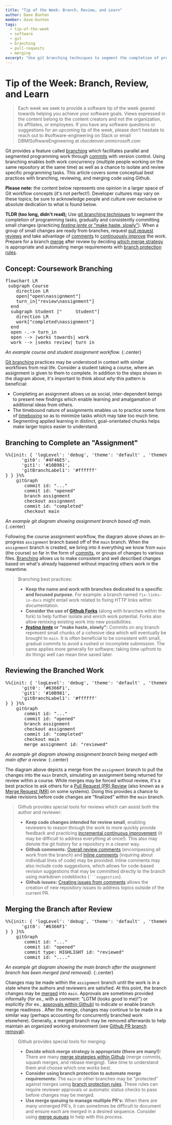```yaml
---
title: "Tip of the Week: Branch, Review, and Learn"
author: Dave Bunten
member: dave-bunten
tags:
  - tip-of-the-week
  - software
  - git
  - branching
  - pull-requests
  - merging
excerpt: "Use git branching techniques to segment the completion of programming tasks, gradually and consistently committing small changes (practicing festina lente or "make haste, slowly"). When a group of small changes are ready from branches, request pull request reviews and take advantage of comments to continuously improve the work. Prepare for a branch merge after review by deciding which merge strategy is appropriate and automating merge requirements with branch protection rules."
---
```


# Tip of the Week: Branch, Review, and Learn

> Each week we seek to provide a software tip of the week geared towards helping you achieve your software goals. Views expressed in the content belong to the content creators and not the organization, its affiliates, or employees. If you have any software questions or suggestions for an upcoming tip of the week, please don’t hesitate to reach out to #software-engineering on Slack or email DBMISoftwareEngineering at olucdenver.onmicrosoft.com

Git provides a feature called [branching](https://git-scm.com/docs/git-branch) which facilitates parallel and segmented programming work through [commits](https://git-scm.com/docs/git-commit) with version control. Using branching enables both work concurrency (multiple people working on the same repository at the same time) as well as a chance to isolate and review specific programming tasks. This article covers some conceptual best practices with branching, reviewing, and merging code using Github.

__Please note:__ the content below represents one opinion in a larger space of Git workflow concepts (it's not perfect!). Developer cultures may vary on these topics; be sure to acknowledge people and culture over exclusive or absolute dedication to what is found below.

__TLDR (too long, didn't read);__
Use [git branching techniques](https://www.atlassian.com/git/tutorials/using-branches) to segment the completion of programming tasks, gradually and consistently committing small changes (practicing [_festina lente_ or "make haste, slowly"](https://en.wikipedia.org/wiki/Festina_lente)). When a group of small changes are ready from branches, request [pull request reviews](https://docs.github.com/en/pull-requests/collaborating-with-pull-requests/proposing-changes-to-your-work-with-pull-requests/creating-a-pull-request) and take advantage of [comments](https://docs.github.com/en/pull-requests/collaborating-with-pull-requests/reviewing-changes-in-pull-requests/commenting-on-a-pull-request#adding-line-comments-to-a-pull-request) to [continuously improve](https://en.wikipedia.org/wiki/Continual_improvement_process) the work. Prepare for a branch [merge](https://docs.github.com/en/pull-requests/collaborating-with-pull-requests/incorporating-changes-from-a-pull-request/merging-a-pull-request) after review by deciding [which merge strategy](https://docs.github.com/en/repositories/configuring-branches-and-merges-in-your-repository/configuring-pull-request-merges/about-merge-methods-on-github) is appropriate and automating merge requirements with [branch protection rules](https://docs.github.com/en/repositories/configuring-branches-and-merges-in-your-repository/defining-the-mergeability-of-pull-requests/about-protected-branches).

## Concept: Coursework Branching

<pre class="mermaid">
flowchart LR
 subgraph Course
    direction LR
    open["open\nassignment"]
    turn_in["review\nassignment"]
  end
  subgraph Student ["&nbsp;&nbsp;&nbsp;&nbsp;&nbsp;Student"]
    direction LR
    work["completed\nassignment"]
  end
  open -.-> turn_in
  open --> |works towards| work
  work --> |seeks review| turn_in
</pre>
<script type="module">
  import mermaid from 'https://unpkg.com/mermaid@9/dist/mermaid.esm.min.mjs';
  mermaid.initialize({ startOnLoad: true });
</script>

_An example course and student assignment workflow._
{:.center}

[Git branching](https://www.atlassian.com/git/tutorials/using-branches) practices may be understood in context with similar workflows from real life. Consider a student taking a course, where an assignment is given to them to complete. In addition to the steps shown in the diagram above, it's important to think about _why_ this pattern is beneficial:

- Completing an assignment allows us as social, inter-dependent beings to present new findings which enable learning and amalgamation of additional ideas from others.
- The timebound nature of assignments enables us to practice some form of [timeboxing](https://cu-dbmi.github.io/set-website/2023/01/17/Timebox-Your-Software-Work.html) so as to minimize tasks which may take too much time.
- Segmenting applied learning in distinct, goal-orientated chunks helps make larger topics easier to understand.

## Branching to Complete an "Assignment"

<pre class="mermaid">
%%{init: { 'logLevel': 'debug', 'theme': 'default' , 'themeVariables': {
      'git0': '#4F46E5',
      'git1': '#10B981',
      'gitBranchLabel1': '#ffffff'
} } }%%
    gitGraph
       commit id: "..."
       commit id: "opened"
       branch assignment
       checkout assignment
       commit id: "completed"
       checkout main
</pre>

_An example git diagram showing assignment branch based off main._
{:.center}

Following the course assignment workflow, the diagram above shows an in-progress `assignment` branch based off of the `main` branch. When the `assignment` branch is created, we bring into it everything we know from `main` (the course) so far in the form of [commits](https://github.com/git-guides/git-commit), or groups of changes to various files. [Branching](https://github.com/git-guides#create-a-branch) allows us to make consistent and well described changes based on what's already happened without impacting others work in the meantime.

> Branching best practices:
>
> - __Keep the name and work with branches dedicated to a specific and focused purpose.__ For example: a branch named `fix-links-in-docs` might entail work related to fixing HTTP links within documentation.
> - __Consider the use of [Github Forks](https://docs.github.com/en/get-started/quickstart/fork-a-repo)__ (along with branches within the fork) to help further isolate and enrich work potential. Forks also allow remixing existing work into new possibilities.
> - __[_festina lente_](https://en.wikipedia.org/wiki/Festina_lente) or "make haste, slowly":__ Commits on any branch represent small chunks of a cohesive idea which will eventually be brought to `main`. It is often beneficial to be consistent with small, gradual commits to avoid a rushed or incomplete submission. The same applies more generally for software; taking time upfront to do things well can mean time saved later.

## Reviewing the Branched Work

<pre class="mermaid">
%%{init: { 'logLevel': 'debug', 'theme': 'default' , 'themeVariables': {
      'git0': '#6366F1',
      'git1': '#10B981',
      'gitBranchLabel1': '#ffffff'
} } }%%
    gitGraph
       commit id: "..."
       commit id: "opened"
       branch assignment
       checkout assignment
       commit id: "completed"
       checkout main
       merge assignment id: "reviewed"
</pre>

_An example git diagram showing assignment branch being merged with main after a review._
{:.center}

The diagram above depicts a merge from the `assignment` branch to pull the changes into the `main` branch, simulating an assignment being returned for review within a course. While merges may be forced without review, it's a best practice to ask others for a [Pull Request (PR) Review](https://docs.github.com/en/pull-requests/collaborating-with-pull-requests/proposing-changes-to-your-work-with-pull-requests/creating-a-pull-request) (also known as a [Merge Request (MR)](https://docs.gitlab.com/ee/user/project/merge_requests/) on some systems). Doing this provides a chance to make revisions before code changes are "finalized" within the `main` branch.

> Github provides special tools for reviews which can assist both the author and reviewer:
>
> - __Keep code changes intended for review small__, enabling reviewers to reason through the work to more quickly provide feedback and practicing [incremental continuous improvement](https://en.wikipedia.org/wiki/Continual_improvement_process) (it may be difficult to address everything at once!). This also may denote the git history for a repository in a clearer way.
> - __Github comments:__ [Overall review comments](https://docs.github.com/en/pull-requests/collaborating-with-pull-requests/reviewing-changes-in-pull-requests/commenting-on-a-pull-request#about-pull-request-comments) (encompassing all work from the branch) and [Inline comments](https://docs.github.com/en/pull-requests/collaborating-with-pull-requests/reviewing-changes-in-pull-requests/commenting-on-a-pull-request#adding-line-comments-to-a-pull-request) (inquiring about individual lines of code) may be provided. Inline comments may also include code suggestions, which allows for code-based revision suggestions that may be committed directly to the branch using markdown codeblocks (` ```suggestion `).
> - __Github issues:__ [Creating issues from comments](https://docs.github.com/en/issues/tracking-your-work-with-issues/creating-an-issue#creating-an-issue-from-a-comment) allows the creation of new repository issues to address topics outside of the current PR.

## Merging the Branch after Review

<pre class="mermaid">
%%{init: { 'logLevel': 'debug', 'theme': 'default' , 'themeVariables': {
      'git0': '#6366F1'
} } }%%
    gitGraph
       commit id: "..."
       commit id: "opened"
       commit type: HIGHLIGHT id: "reviewed"
       commit id: "...."
</pre>

_An example git diagram showing the main branch after the assignment branch has been merged (and removed)._
{:.center}

Changes may be made within the `assignment` branch until the work is in a state where the authors and reviewers are satisfied. At this point, the branch changes may be [merged](https://docs.github.com/en/pull-requests/collaborating-with-pull-requests/incorporating-changes-from-a-pull-request/merging-a-pull-request) into `main`. Approvals are sometimes provided informally (for ex., with a comment: "LGTM (looks good to me)!") or explicitly (for ex., [approvals within Github](https://docs.github.com/en/pull-requests/collaborating-with-pull-requests/reviewing-changes-in-pull-requests/approving-a-pull-request-with-required-reviews)) to indicate or enable branch merge readiness . After the merge, changes may continue to be made in a similar way (perhaps accounting for concurrently branched work elsewhere). Generally, a merged branch may be removed afterwards to help maintain an organized working environment (see [Github PR branch removal](https://docs.github.com/en/repositories/configuring-branches-and-merges-in-your-repository/managing-branches-in-your-repository/deleting-and-restoring-branches-in-a-pull-request)).

> Github provides special tools for merging:
>
> - __Decide which merge strategy is appropriate (there are many!):__ There are many [merge strategies within Github](https://docs.github.com/en/repositories/configuring-branches-and-merges-in-your-repository/configuring-pull-request-merges/about-merge-methods-on-github) (merge commits, squash merges, and rebase merging). Take time to understand them and choose which one works best.
> - __Consider using branch protection to automate merge requirements:__ The `main` or other branches may be "protected" against merges using [branch protection rules](https://docs.github.com/en/repositories/configuring-branches-and-merges-in-your-repository/defining-the-mergeability-of-pull-requests/about-protected-branches). These rules can require reviewer approvals or automatic status checks to pass before changes may be merged.
> - __Use merge queuing to manage multiple PR's:__ When there are many unmerged PR's, it can sometimes be difficult to document and ensure each are merged in a desired sequence. Consider using [merge queues](https://docs.github.com/en/repositories/configuring-branches-and-merges-in-your-repository/configuring-pull-request-merges/managing-a-merge-queue) to help with this process.
